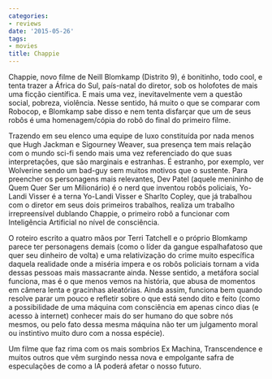 ```yaml
---
categories:
- reviews
date: '2015-05-26'
tags:
- movies
title: Chappie
---
```


Chappie, novo filme de Neill Blomkamp (Distrito 9), é bonitinho, todo cool, e tenta trazer a África do Sul, país-natal do diretor, sob os holofotes de mais uma ficção científica. E mais uma vez, inevitavelmente vem a questão social, pobreza, violência. Nesse sentido, há muito o que se comparar com Robocop, e Blomkamp sabe disso e nem tenta disfarçar que um de seus robôs é uma homenagem/cópia do robô do final do primeiro filme.

Trazendo em seu elenco uma equipe de luxo constituída por nada menos que Hugh Jackman e Sigourney Weaver, sua presença tem mais relação com o mundo sci-fi sendo mais uma vez referenciado do que suas interpretações, que são marginais e estranhas. É estranho, por exemplo, ver Wolverine sendo um bad-guy sem muitos motivos que o sustente. Para preencher os personagens mais relevantes, Dev Patel (aquele menininho de Quem Quer Ser um Milionário) é o nerd que inventou robôs policiais, Yo-Landi Visser é a terna Yo-Landi Visser e Sharlto Copley, que já trabalhou com o diretor em seus dois primeiros trabalhos, realiza um trabalho irrepreensível dublando Chappie, o primeiro robô a funcionar com Inteligência Artificial no nível de consciência.

O roteiro escrito a quatro mãos por Terri Tatchell e o próprio Blomkamp parece ter personagens demais (como o líder da gangue espalhafatoso que quer seu dinheiro de volta) e uma relativização do crime muito específica daquela realidade onde a miséria impera e os robôs policiais tornam a vida dessas pessoas mais massacrante ainda. Nesse sentido, a metáfora social funciona, mas é o que menos vemos na história, que abusa de momentos em câmera lenta e gracinhas aleatórias. Ainda assim, funciona bem quando resolve parar um pouco e refletir sobre o que está sendo dito e feito (como a possibilidade de uma máquina com consciência em apenas cinco dias (e acesso à internet) conhecer mais do ser humano do que sobre nós mesmos, ou pelo fato dessa mesma máquina não ter um julgamento moral ou instintivo muito duro com a nossa espécie).

Um filme que faz rima com os mais sombrios Ex Machina, Transcendence e muitos outros que vêm surgindo nessa nova e empolgante safra de especulações de como a IA poderá afetar o nosso futuro.